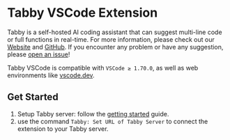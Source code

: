 # Tabby VSCode Extension

Tabby is a self-hosted AI coding assistant that can suggest multi-line code or full functions in real-time. For more information, please check out our [Website](https://tabbyml.com/) and [GitHub](https://github.com/TabbyML/tabby).
If you encounter any problem or have any suggestion, please [open an issue](https://github.com/TabbyML/tabby/issues/new)!


Tabby VSCode is compatible with `VSCode ≥ 1.70.0`, as well as web environments like [vscode.dev](https://vscode.dev).

## Get Started

1. Setup Tabby server: follow the [getting started](https://github.com/TabbyML/tabby#get-started) guide.
2. use the command `Tabby: Set URL of Tabby Server` to connect the extension to your Tabby server.
